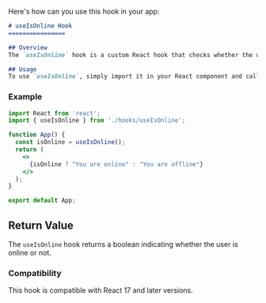 
Here's how can you use this hook in your app:

```markdown
# useIsOnline Hook
================

## Overview
The `useIsOnline` hook is a custom React hook that checks whether the user is currently online or offline.

## Usage
To use `useIsOnline`, simply import it in your React component and call it within a functional component. The hook returns a boolean indicating whether the user is online or not.

```

### Example
```jsx
import React from 'react';
import { useIsOnline } from './hooks/useIsOnline';

function App() {
  const isOnline = useIsOnline();
  return (
    <>
      {isOnline ? "You are online" : "You are offline"}
    </>
  );
}

export default App;
```

## Return Value
The `useIsOnline` hook returns a boolean indicating whether the user is online or not.

### Compatibility
This hook is compatible with React 17 and later versions.
